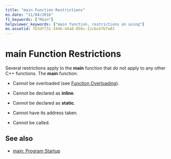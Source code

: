 ```yaml
---
title: "main Function Restrictions"
ms.date: "11/04/2016"
f1_keywords: ["Main"]
helpviewer_keywords: ["main function, restrictions on using"]
ms.assetid: 7b3df731-344b-44a8-850c-11cbcbfbfa83
---
```

# main Function Restrictions

Several restrictions apply to the **main** function that do not apply to any other C++ functions. The **main** function:

- Cannot be overloaded (see [Function Overloading](function-overloading.md)).

- Cannot be declared as **inline**.

- Cannot be declared as **static**.

- Cannot have its address taken.

- Cannot be called.

## See also

- [main: Program Startup](../cpp/main-program-startup.md)
